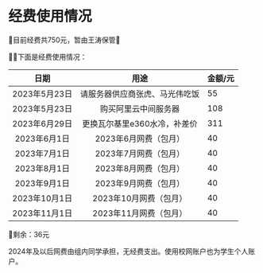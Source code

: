 # 经费使用情况

💎目前经费共750元，暂由王涛保管💎


👻👻下面是经费使用情况：

|   日期             | 用途                         |     金额/元    |
| :----------------: | :-------------------------:  |:--------------|
|   2023年5月23日    | 请服务器供应商张虎、马光伟吃饭 |     55        |
|   2023年5月23日    | 购买阿里云中间服务器          |     108        |
|   2023年6月29日    | 更换瓦尔基里e360水冷，补差价  |     311        |
|   2023年6月1日    | 2023年6月网费（包月）          |     40         |
|   2023年7月1日    | 2023年7月网费（包月）          |     40         |
|   2023年8月1日    | 2023年8月网费（包月）          |     40         |
|   2023年9月1日    | 2023年9月网费（包月）          |     40         |
|   2023年10月1日    | 2023年10月网费（包月）        |     40         |
|   2023年11月1日    | 2023年11月网费（包月）        |     40         |

🔑剩余：36元

2024年及以后网费由组内同学承担，无经费支出。使用校网账户也为学生个人账户。
